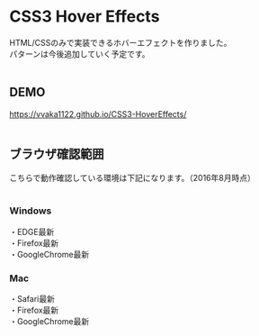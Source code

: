 # CSS3 Hover Effects
HTML/CSSのみで実装できるホバーエフェクトを作りました。<br>
パターンは今後追加していく予定です。<br>
<br>

## DEMO
https://vvaka1122.github.io/CSS3-HoverEffects/<br>
<br>

## ブラウザ確認範囲
こちらで動作確認している環境は下記になります。（2016年8月時点）<br>
<br>

### Windows
・EDGE最新<br>
・Firefox最新<br>
・GoogleChrome最新<br>

### Mac
・Safari最新<br>
・Firefox最新<br>
・GoogleChrome最新<br>
